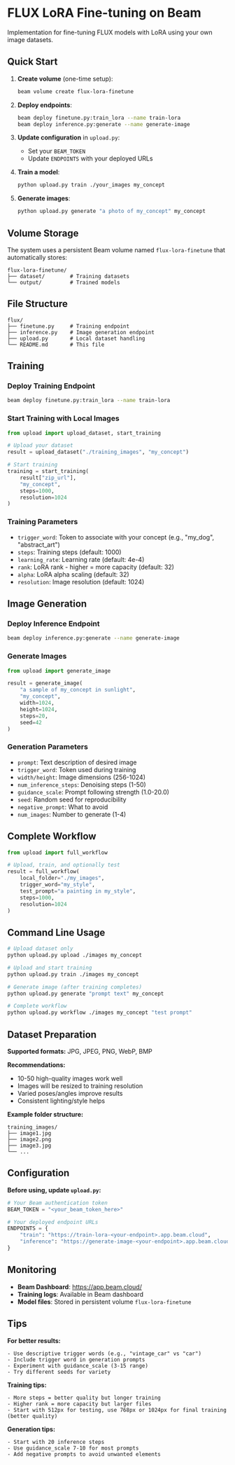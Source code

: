# FLUX LoRA Fine-tuning on Beam

Implementation for fine-tuning FLUX models with LoRA using your own image datasets.

## Quick Start

1. **Create volume** (one-time setup):
   ```bash
   beam volume create flux-lora-finetune
   ```

2. **Deploy endpoints**:
   ```bash
   beam deploy finetune.py:train_lora --name train-lora
   beam deploy inference.py:generate --name generate-image
   ```

3. **Update configuration** in `upload.py`:
   - Set your `BEAM_TOKEN`
   - Update `ENDPOINTS` with your deployed URLs

4. **Train a model**:
   ```bash
   python upload.py train ./your_images my_concept
   ```

5. **Generate images**:
   ```bash
   python upload.py generate "a photo of my_concept" my_concept
   ```

## Volume Storage

The system uses a persistent Beam volume named `flux-lora-finetune` that automatically stores:

```
flux-lora-finetune/
├── dataset/        # Training datasets
└── output/         # Trained models
```

## File Structure

```
flux/
├── finetune.py     # Training endpoint
├── inference.py    # Image generation endpoint  
├── upload.py       # Local dataset handling
└── README.md       # This file
```

## Training

### Deploy Training Endpoint

```bash
beam deploy finetune.py:train_lora --name train-lora
```

### Start Training with Local Images

```python
from upload import upload_dataset, start_training

# Upload your dataset
result = upload_dataset("./training_images", "my_concept")

# Start training
training = start_training(
    result["zip_url"], 
    "my_concept",
    steps=1000,
    resolution=1024
)
```

### Training Parameters

- `trigger_word`: Token to associate with your concept (e.g., "my_dog", "abstract_art")
- `steps`: Training steps (default: 1000)
- `learning_rate`: Learning rate (default: 4e-4)
- `rank`: LoRA rank - higher = more capacity (default: 32)
- `alpha`: LoRA alpha scaling (default: 32)
- `resolution`: Image resolution (default: 1024)

## Image Generation

### Deploy Inference Endpoint

```bash
beam deploy inference.py:generate --name generate-image
```

### Generate Images

```python
from upload import generate_image

result = generate_image(
    "a sample of my_concept in sunlight",
    "my_concept",
    width=1024,
    height=1024,
    steps=20,
    seed=42
)
```

### Generation Parameters

- `prompt`: Text description of desired image
- `trigger_word`: Token used during training
- `width/height`: Image dimensions (256-1024)
- `num_inference_steps`: Denoising steps (1-50)
- `guidance_scale`: Prompt following strength (1.0-20.0)
- `seed`: Random seed for reproducibility
- `negative_prompt`: What to avoid
- `num_images`: Number to generate (1-4)

## Complete Workflow

```python
from upload import full_workflow

# Upload, train, and optionally test
result = full_workflow(
    local_folder="./my_images",
    trigger_word="my_style",
    test_prompt="a painting in my_style",
    steps=1000,
    resolution=1024
)
```

## Command Line Usage

```bash
# Upload dataset only
python upload.py upload ./images my_concept

# Upload and start training  
python upload.py train ./images my_concept

# Generate image (after training completes)
python upload.py generate "prompt text" my_concept

# Complete workflow
python upload.py workflow ./images my_concept "test prompt"
```

## Dataset Preparation

**Supported formats:** JPG, JPEG, PNG, WebP, BMP

**Recommendations:**
- 10-50 high-quality images work well
- Images will be resized to training resolution
- Varied poses/angles improve results
- Consistent lighting/style helps

**Example folder structure:**
```
training_images/
├── image1.jpg
├── image2.png
├── image3.jpg
└── ...
```

## Configuration

**Before using, update `upload.py`:**

```python
# Your Beam authentication token
BEAM_TOKEN = "<your_beam_token_here>"

# Your deployed endpoint URLs
ENDPOINTS = {
    "train": "https://train-lora-<your-endpoint>.app.beam.cloud",
    "inference": "https://generate-image-<your-endpoint>.app.beam.cloud"
}
```

## Monitoring

- **Beam Dashboard**: https://app.beam.cloud/
- **Training logs**: Available in Beam dashboard
- **Model files**: Stored in persistent volume `flux-lora-finetune`

## Tips

**For better results:**
```
- Use descriptive trigger words (e.g., "vintage_car" vs "car")
- Include trigger word in generation prompts
- Experiment with guidance_scale (3-15 range)
- Try different seeds for variety
```

**Training tips:**
```
- More steps = better quality but longer training
- Higher rank = more capacity but larger files
- Start with 512px for testing, use 768px or 1024px for final training (better quality)
```

**Generation tips:**
```
- Start with 20 inference steps
- Use guidance_scale 7-10 for most prompts
- Add negative prompts to avoid unwanted elements
```